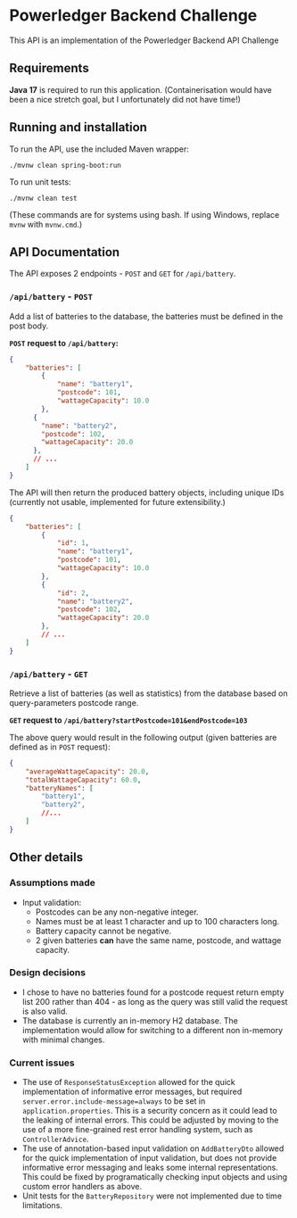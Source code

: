 # Powerledger Backend Challenge
This API is an implementation of the Powerledger Backend API Challenge

## Requirements
**Java 17** is required to run this application. (Containerisation would have been a nice stretch goal, but I unfortunately did not have time!)

## Running and installation
To run the API, use the included Maven wrapper:
```shell
./mvnw clean spring-boot:run
```

To run unit tests:
```shell
./mvnw clean test
```
(These commands are for systems using bash. If using Windows, replace `mvnw` with `mvnw.cmd`.)

## API Documentation
The API exposes 2 endpoints - `POST` and `GET` for `/api/battery`.

### `/api/battery` - `POST`
Add a list of batteries to the database, the batteries must be defined in the post body.

**`POST` request to `/api/battery`:**
```json
{
    "batteries": [
        {
            "name": "battery1",
            "postcode": 101,
            "wattageCapacity": 10.0
        },
      {
        "name": "battery2",
        "postcode": 102,
        "wattageCapacity": 20.0
      },
      // ...
    ]
}
```

The API will then return the produced battery objects, including unique IDs (currently not usable, implemented for future extensibility.)

```json
{
    "batteries": [
        {
            "id": 1,
            "name": "battery1",
            "postcode": 101,
            "wattageCapacity": 10.0
        },
        {
            "id": 2,
            "name": "battery2",
            "postcode": 102,
            "wattageCapacity": 20.0
        },
        // ...
    ]
}
```

### `/api/battery` - `GET`
Retrieve a list of batteries (as well as statistics) from the database based on query-parameters postcode range.

**`GET` request to `/api/battery?startPostcode=101&endPostcode=103`**
<no body>

The above query would result in the following output (given batteries are defined as in `POST` request):
```json
{
    "averageWattageCapacity": 20.0,
    "totalWattageCapacity": 60.0,
    "batteryNames": [
        "battery1",
        "battery2",
        //...
    ]
}
```

## Other details
### Assumptions made
- Input validation:
  - Postcodes can be any non-negative integer.
  - Names must be at least 1 character and up to 100 characters long.
  - Battery capacity cannot be negative.
  - 2 given batteries **can** have the same name, postcode, and wattage capacity.

### Design decisions
- I chose to have no batteries found for a postcode request return empty list 200 rather than 404 - as long as the query was still valid the request is also valid.
- The database is currently an in-memory H2 database. The implementation would allow for switching to a different non in-memory with minimal changes.

### Current issues
- The use of `ResponseStatusException` allowed for the quick implementation of informative error messages, but required `server.error.include-message=always` to be set in `application.properties`. This is a security concern as it could lead to the leaking of internal errors. This could be adjusted by moving to the use of a more fine-grained rest error handling system, such as `ControllerAdvice`.
- The use of annotation-based input validation on `AddBatteryDto` allowed for the quick implementation of input validation, but does not provide informative error messaging and leaks some internal representations. This could be fixed by programatically checking input objects and using custom error handlers as above.
- Unit tests for the `BatteryRepository` were not implemented due to time limitations.
